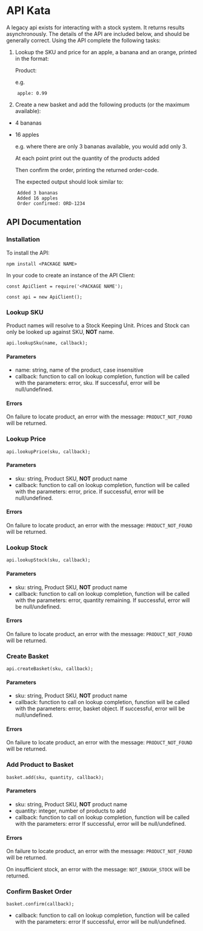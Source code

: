 # API Kata

A legacy api exists for interacting with a stock system.  It returns results asynchronously. The details of the API are included below, and should be generally correct.  Using the API complete the following tasks:

1.	Lookup the SKU and price for an apple, a banana and an orange, printed in the format:

    Product: <Price>

    e.g.
```
    apple: 0.99
```

2.	Create a new basket and add the following products (or the maximum available):
-	4 bananas
-	16 apples

    e.g. where there are only 3 bananas available, you would add only 3.

    At each point print out the quantity of the products added

    Then confirm the order, printing the returned order-code.

    The expected output should look similar to:

```
    Added 3 bananas 
    Added 16 apples
    Order confirmed: ORD-1234
```

## API Documentation

### Installation

To install the API:

```
npm install <PACKAGE NAME>
```

In your code to create an instance of the API Client:

```
const ApiClient = require('<PACKAGE NAME');

const api = new ApiClient();
```

### Lookup SKU

Product names will resolve to a Stock Keeping Unit.  Prices and Stock can only be looked up against SKU, **NOT** name.

`api.lookupSku(name, callback);`

#### Parameters

 - name: string, name of the product, case insensitive
 - callback: function to call on lookup completion, function will be called with the parameters: error, sku.  If successful, error will be null/undefined.

#### Errors

On failure to locate product, an error with the message: `PRODUCT_NOT_FOUND` will be returned.

### Lookup Price

`api.lookupPrice(sku, callback);`

#### Parameters

 - sku: string, Product SKU, **NOT** product name
 - callback: function to call on lookup completion, function will be called with the parameters: error, price.  If successful, error will be null/undefined.

#### Errors

On failure to locate product, an error with the message: `PRODUCT_NOT_FOUND` will be returned.

### Lookup Stock

`api.lookupStock(sku, callback);`

#### Parameters

 - sku: string, Product SKU, **NOT** product name
 - callback: function to call on lookup completion, function will be called with the parameters: error, quantity remaining.  If successful, error will be null/undefined.

#### Errors

On failure to locate product, an error with the message: `PRODUCT_NOT_FOUND` will be returned.

### Create Basket

`api.createBasket(sku, callback);`

#### Parameters

 - sku: string, Product SKU, **NOT** product name
 - callback: function to call on lookup completion, function will be called with the parameters: error, basket object.  If successful, error will be null/undefined.

#### Errors

On failure to locate product, an error with the message: `PRODUCT_NOT_FOUND` will be returned.

### Add Product to Basket

`basket.add(sku, quantity, callback);`

#### Parameters

 - sku: string, Product SKU, **NOT** product name
 - quantity: integer, number of products to add
 - callback: function to call on lookup completion, function will be called with the parameters: error  If successful, error will be null/undefined.

#### Errors

On failure to locate product, an error with the message: `PRODUCT_NOT_FOUND` will be returned.

On insufficient stock, an error with the message: `NOT_ENOUGH_STOCK` will be returned.

### Confirm Basket Order

`basket.confirm(callback);`

 - callback: function to call on lookup completion, function will be called with the parameters: error  If successful, error will be null/undefined.
